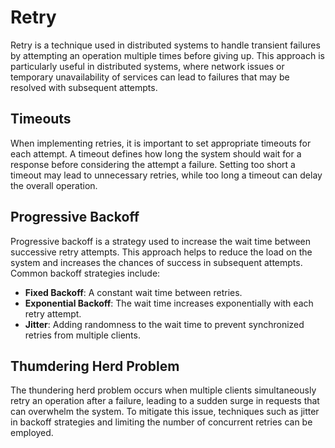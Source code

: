 # Retry

Retry is a technique used in distributed systems to handle transient failures by attempting an operation multiple times before giving up. This approach is particularly useful in distributed systems, where network issues or temporary unavailability of services can lead to failures that may be resolved with subsequent attempts.

## Timeouts

When implementing retries, it is important to set appropriate timeouts for each attempt. A timeout defines how long the system should wait for a response before considering the attempt a failure. Setting too short a timeout may lead to unnecessary retries, while too long a timeout can delay the overall operation.

## Progressive Backoff

Progressive backoff is a strategy used to increase the wait time between successive retry attempts. This approach helps to reduce the load on the system and increases the chances of success in subsequent attempts. Common backoff strategies include:
- **Fixed Backoff**: A constant wait time between retries.
- **Exponential Backoff**: The wait time increases exponentially with each retry attempt.
- **Jitter**: Adding randomness to the wait time to prevent synchronized retries from multiple clients.

## Thumdering Herd Problem

The thundering herd problem occurs when multiple clients simultaneously retry an operation after a failure, leading to a sudden surge in requests that can overwhelm the system. To mitigate this issue, techniques such as jitter in backoff strategies and limiting the number of concurrent retries can be employed.